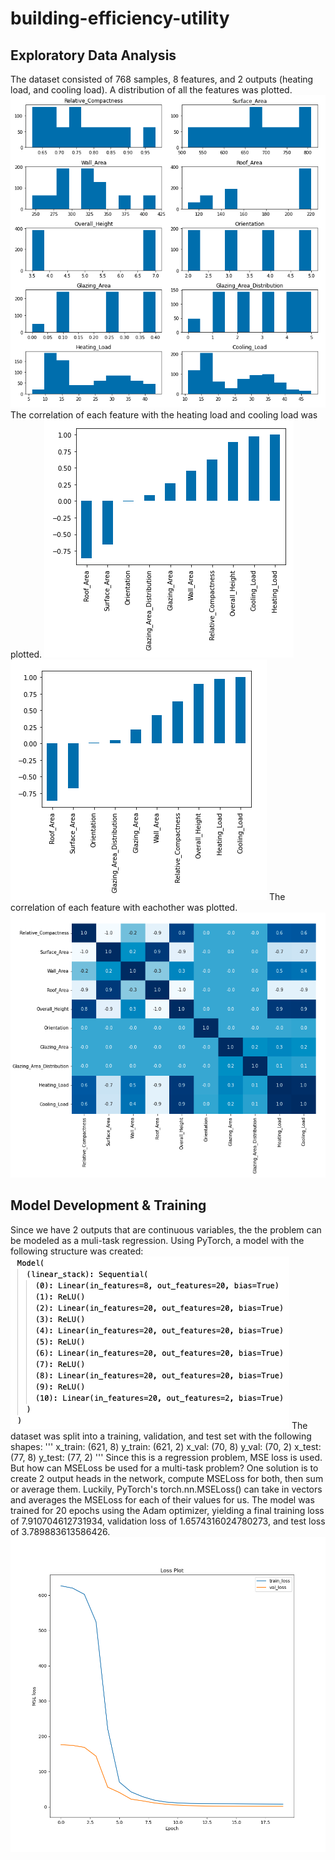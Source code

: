 # building-efficiency-utility

## Exploratory Data Analysis
The dataset consisted of 768 samples, 8 features, and 2 outputs (heating load, and cooling load). A distribution of all the features was plotted. 
![features](./results/features.png)
The correlation of each feature with the heating load and cooling load was plotted. 
![heating correlation](./results/heating_correlation.png)
![cooling correlation](./results/cooling_correlation.png)
The correlation of each feature with eachother was plotted. 
![feature correlation](./results/corr_plot.png)

## Model Development & Training 
Since we have 2 outputs that are continuous variables, the the problem can be modeled as a muli-task regression. Using PyTorch, a model with the following structure
was created: 
![model structure](./results/model_structure.png)
The dataset was split into a training, validation, and test set with the following shapes: 
'''
x_train: (621, 8)
y_train: (621, 2)
x_val: (70, 8)
y_val: (70, 2)
x_test: (77, 8)
y_test: (77, 2)
'''
Since this is a regression problem, MSE loss is used. But how can MSELoss be used for a multi-task problem? One solution is to create 2 output heads in the network, compute MSELoss for both, then sum or average them. Luckily, PyTorch's torch.nn.MSELoss() can take in vectors and averages the MSELoss for each of their values for us. 
The model was trained for 20 epochs using the Adam optimizer, yielding a final training loss of 7.910704612731934, validation loss of 1.6574316024780273, and test loss of 3.789883613586426. 
![loss plot](./results/loss_plot.png)


